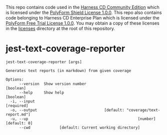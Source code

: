 This repo contains code used in the [Harness CD Community Edition](https://github.com/harness/harness-cd-community) which is licensed under the [PolyForm Shield License 1.0.0](./licenses/PolyForm-Shield-1.0.0.txt). This repo also contains code belonging to Harness CD Enterprise Plan which is licensed under the [PolyForm Free Trial License 1.0.0](./licenses/PolyForm-Free-Trial-1.0.0.txt). You may obtain a copy of these licenses in the [licenses](./licenses/) directory at the root of this repository.

# jest-text-coverage-reporter

```
jest-text-coverage-reporter [args]

Generates text reports (in markdown) from given coverage

Options:
      --version  Show version number                                   [boolean]
      --help     Show help                                             [boolean]
  -i, --input                                                         [required]
  -o, --output                              [default: "coverage/text-report.md"]
  -u, --up                                                 [number] [default: 0]
      --cwd             [default: Current working directory]
```
